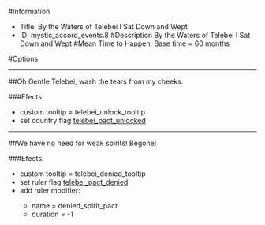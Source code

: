 #Information
 - Title: By the Waters of Telebei I Sat Down and Wept
 - ID: mystic_accord_events.8
#Description
By the Waters of Telebei I Sat Down and Wept
#Mean Time to Happen:
Base time = 60 months

#Options

___
##Oh Gentle Telebei, wash the tears from my cheeks.

###Efects:<ul><li>custom tooltip = telebei_unlock_tooltip</li><li>set country flag [telebei_pact_unlocked](../flags/telebei_pact_unlocked.md)</li></ul>

___
##We have no need for weak spirits! Begone!

###Efects:<ul><li>custom tooltip = telebei_denied_tooltip</li><li>set ruler flag [telebei_pact_denied](../flags/telebei_pact_denied.md)</li><li>add ruler modifier:</li><ul><li>name = denied_spirit_pact</li><li>duration = -1</li></ul></ul>
